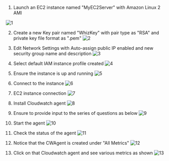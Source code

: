 1. Launch an EC2 instance named "MyEC2Server" with Amazon Linux 2 AMI

![1](https://github.com/prashantlangade306/12weeksawschallenge/assets/57378421/792fc7b6-378e-4272-9e81-90251a929ceb)

2. Create a new Key pair named "WhizKey" with pair type as "RSA" and private key file format as ".pem"
![2](https://github.com/prashantlangade306/12weeksawschallenge/assets/57378421/65047e55-4614-475c-b178-bcfce99e7c5c)

3. Edit Network Settings with Auto-assign public IP enabled and new security group name and description
![3](https://github.com/prashantlangade306/12weeksawschallenge/assets/57378421/67bf467e-7126-4c0c-a0f2-323954d6ad92)

4. Select default IAM instance profile created
![4](https://github.com/prashantlangade306/12weeksawschallenge/assets/57378421/5c543a5f-aedf-4fdb-8a52-07466dc79fad)

5. Ensure the instance is up and running
![5](https://github.com/prashantlangade306/12weeksawschallenge/assets/57378421/d557bbcd-3c64-4761-abbc-5f898bb103ac)

6. Connect to the instance
![6](https://github.com/prashantlangade306/12weeksawschallenge/assets/57378421/3699f78f-281a-4326-b50a-874d4cdb26f6)

7. EC2 instance connection 
![7](https://github.com/prashantlangade306/12weeksawschallenge/assets/57378421/c2290026-880f-4278-b63c-a03dab413c9e)

8. Install Cloudwatch agent
![8](https://github.com/prashantlangade306/12weeksawschallenge/assets/57378421/b55d5f56-f1f1-4957-b8a4-c89b188e769b)

9. Ensure to provide input to the series of questions as below
![9](https://github.com/prashantlangade306/12weeksawschallenge/assets/57378421/daebf0de-b6bb-4683-ae3a-2f2053196a98)

10. Start the agent
![10](https://github.com/prashantlangade306/12weeksawschallenge/assets/57378421/dae26f24-9063-476b-b043-73ceb4709260)

11. Check the status of the agent
![11](https://github.com/prashantlangade306/12weeksawschallenge/assets/57378421/e4e5ba86-6db8-499d-879c-6dbe38cf5b54)

12. Notice that the CWAgent is created under "All Metrics"
![12](https://github.com/prashantlangade306/12weeksawschallenge/assets/57378421/64bfc5bf-2b65-41a2-90a9-bd1c6afe4329)

13. Click on that Cloudwatch agent and see various metrics as shown
![13](https://github.com/prashantlangade306/12weeksawschallenge/assets/57378421/34297a4f-c932-403e-bf8d-1cfd445c96ce)

